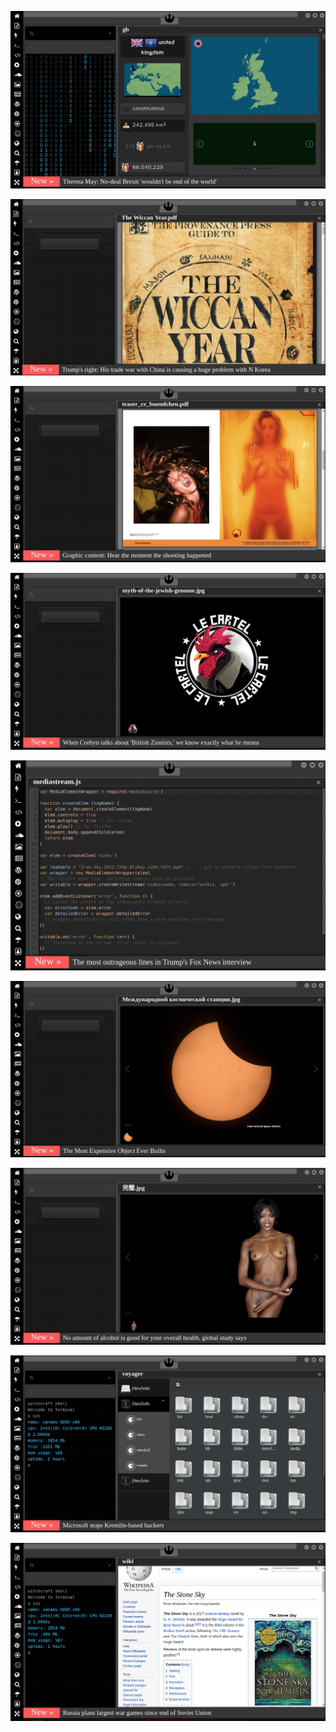 
![Image](brexit.png)

<!--
bkz deeep türkish webte tayyipe ayarlar veren veletler
https://diskapininmandali.uludagsozluk.com/ bkz tayyipin azılı düşmanı
bkz ekşcilerin fetullak güleni trumptan istemesi
bkz sürekli entry girerek yaşama tutunan kamalcı veletler
bkz atacücük olmayaydı anan kimdi bilemezdin diyen velete la oğlum baban benim zaten demek
https://www.uludagsozluk.com/k/fethullah-g%C3%BClen-k%C4%B1ymetli-bir-de%C4%9Ferdir/&w=bg
https://www.uludagsozluk.com/k/sakal%C4%B1-olmayan-erkeklerin-%C5%9Fak%C4%B1r-%C5%9Fak%C4%B1r-vurdurmas%C4%B1/ 
https://www.uludagsozluk.com/k/ocak-ay%C4%B1nda-kilitlenen-odada-%C5%9Fimdi-serinlemek/ bkz mağara soğuk mu kardeş
https://www.uludagsozluk.com/k/k%C3%BCrtlerin-20-%C3%A7ocuk-yapma-nedeni/&w=gd bkz enes abinin tek çocuk olması
https://www.uludagsozluk.com/k/misafir-gelince-odas%C4%B1ndan-%C3%A7%C4%B1kmayan-tip/&w=bg bkz enes abi
bkz haayllerde yaşayan ibneler diyince kamalcıların akla gelmesi
https://www.uludagsozluk.com/k/sakal%C4%B1-olmayan-erkeklerin-%C5%9Fak%C4%B1r-%C5%9Fak%C4%B1r-vurdurmas%C4%B1/
https://www.uludagsozluk.com/k/kemalizm/&w=bg bkz anan kimdi bilemezdin şerefsizim
bkz ekşici veletlerin firmamı gaga bulut sanması
bkz atacücük olmasaydı anan kimdi bilemezdin diyen ekşici veleti tokatlayıp entry girdirmek
https://www.uludagsozluk.com/k/atat%C3%BCrk-olmasayd%C4%B1-ile-ba%C5%9Flayan-masallar/ bkz anan kimdi bilemezdin şerefsiz
https://www.pinterest.com/wiccasoft/pins/ bkz gaga bulutun türkler aşkenazi yahudi iddası
https://www.uludagsozluk.com/e/43341516/ bkz rupert murdoch türk mü gerizekalı oç
bkz enes abici atacücücü ekşiciler vs gaga bulutçu kürtçü inciciler
https://www.uludagsozluk.com/k/t%C3%BCrkiye-ye-niye-yat%C4%B1r%C4%B1mc%C4%B1-gelmiyor/ 
https://www.uludagsozluk.com/k/k%C3%BCrtlerin-20-%C3%A7ocuk-yapma-nedeni/&w=gd bkz ananın amı tabi ki oç
https://www.uludagsozluk.com/k/akit-tv-de-pedofili-skandal%C4%B1/&w=gd bkz izleyelim efenim ayol bunlar sapık
https://www.uludagsozluk.com/k/corona-ikinci-dalga-n%C4%B1n-gelmeyecek-olmas%C4%B1/ bkz hayallerde yaşıyor bazı ibneler
https://www.uludagsozluk.com/k/fet%C3%B6-devlete-s%C4%B1zarken-akp-ne-yap%C4%B1yordu/&w=bg bkz annenin amcığını gevşetiyodu 
https://www.uludagsozluk.com/k/solcular%C4%B1-tan%C4%B1d%C4%B1k%C3%A7a-kenan-evren-e-hak-vermek/ ananın amı oç
-->

![Image](wiccanyear.png)

[![Image](hearthemoment.png)](http://www.taschen-transfer.com/media/downloads/teaser_ce_buendchen.pdf)

[![Image](myth-of-the-jewish-genome.png)](https://www.npmjs.com/package/browserless)

![Image](mediasource.png)

![Image](ISS.png)

[![Image](完璧.png)](https://www.ibm.com/developerworks/jp/aix/library/au-errnovariable/index.html)

![Image](voyager.png)

![Image](stone-sky.png)



